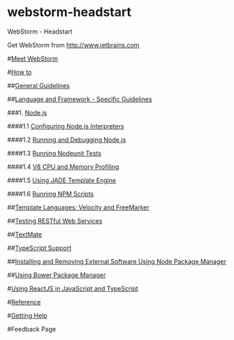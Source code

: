 # webstorm-headstart
WebStorm - Headstart

Get WebStorm from http://www.jetbrains.com

#[Meet WebStorm](https://www.jetbrains.com/help/webstorm/2016.1/meet-webstorm.html)

#[How to](https://www.jetbrains.com/help/webstorm/2016.1/how-to.html)

##[General Guidelines](https://www.jetbrains.com/help/webstorm/2016.1/general-guidelines.html)

##[Language and Framework - Specific Guidelines](https://www.jetbrains.com/help/webstorm/2016.1/language-and-framework-specific-guidelines.html)

###1. [Node.js](https://www.jetbrains.com/help/webstorm/2016.1/node-js.html)

####1.1 [Configuring Node.js Interpreters](https://www.jetbrains.com/help/webstorm/2016.1/configuring-node-js-interpreters.html)

####1.2 [Running and Debugging Node.js](https://www.jetbrains.com/help/webstorm/2016.1/running-and-debugging-node-js.html)

####1.3 [Running Nodeunit Tests](https://www.jetbrains.com/help/webstorm/2016.1/running-nodeunit-tests.html)

####1.4 [V8 CPU and Memory Profiling](https://www.jetbrains.com/help/webstorm/2016.1/v8-cpu-and-memory-profiling.html)

####1.5 [Using JADE Template Engine](https://www.jetbrains.com/help/webstorm/2016.1/using-jade-template-engine.html)

####1.6 [Running NPM Scripts](https://www.jetbrains.com/help/webstorm/2016.1/running-npm-scripts.html)

##[Template Languages: Velocity and FreeMarker](https://www.jetbrains.com/help/webstorm/2016.1/template-languages-velocity-and-freemarker.html)

##[Testing RESTful Web Services](https://www.jetbrains.com/help/webstorm/2016.1/testing-restful-web-services.html)

##[TextMate](https://www.jetbrains.com/help/webstorm/2016.1/textmate.html)

##[TypeScript Support](https://www.jetbrains.com/help/webstorm/2016.1/typescript-support.html)

##[Installing and Removing External Software Using Node Package Manager](https://www.jetbrains.com/help/webstorm/2016.1/installing-and-removing-external-software-using-node-package-manager.html)

##[Using Bower Package Manager](https://www.jetbrains.com/help/webstorm/2016.1/using-bower-package-manager.html)

#[Using ReactJS in JavaScript and TypeScript](https://www.jetbrains.com/help/webstorm/2016.1/using-reactjs-in-javascript-and-typescript.html)

#[Reference](https://www.jetbrains.com/help/webstorm/2016.1/reference.html)

#[Getting Help](https://www.jetbrains.com/help/webstorm/2016.1/getting-help.html)

#Feedback Page